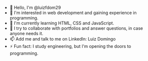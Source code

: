 - 👋 Hello, I'm @luizfdom29
- 👀 I'm interested in web development and gaining experience in programming.
- 🌱 I'm currently learning HTML, CSS and JavaScript.
- 💞️ I try to collaborate with portfolios and answer questions, in case anyone needs it.
- 📫 Add me and talk to me on Linkedln: Luiz Domingo
- ⚡ Fun fact: I study engineering, but I'm opening the doors to programming.

<!---
luizfdom29/luizfdom29 is a ✨ special ✨ repository because its `README.md` (this file) appears in your GitHub profile.
You can click the Preview link to see your changes.
--->
